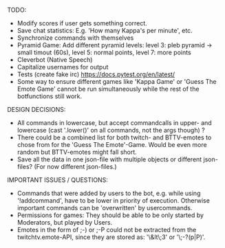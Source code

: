 TODO:

* Modify scores if user gets something correct.
* Save chat statistics: E.g. 'How many Kappa's per minute', etc.
* Synchronize commands with themselves
* Pyramid Game: Add different pyramid levels: level 3: pleb pyramid -> small timout (60s), level 5: normal points, level 7: more points
* Cleverbot (Native Speech)
* Capitalize usernames for output
* Tests (create fake irc) https://docs.pytest.org/en/latest/
* Some way to ensure different games like 'Kappa Game' or 'Guess The Emote Game' cannot be run simultaneously while the rest of the botfunctions still work.


DESIGN DECISIONS:

* All commands in lowercase, but accept commandcalls in upper- and lowercase (cast '.lower()' on all commands, not the args though) ?
* There could be a combined list for both twitch- and BTTV-emotes to chose from for the 'Guess The Emote'-Game. Would be even more random but BTTV-emotes might fall short.
* Save all the data in one json-file with multiple objects or different json-files? (For now different json-files.)


IMPORTANT ISSUES / QUESTIONS:

* Commands that were added by users to the bot, e.g. while using '!addcommand', have to be lower in priority of execution. Otherwise important commands can be 'overwritten' by usercommands.
* Permissions for games: They should be able to be only started by Moderators, but played by Users.
* Emotes in the form of ;-) or ;-P could not be extracted from the twitchtv.emote-API, since they are stored as: '\\&lt\\;3' or '\\;-?(p|P)'.
